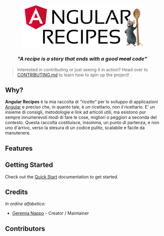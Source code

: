 <p align="center">
  <img alt="" width="400px" src="./assets/images/wordmark-logo-alt.png" />
</p>
<h3 align="center" style="font-style: italic;">"A recipe is a story that ends with a good <span style="text-decoration: line-through !important;">meal</span> code"</h3>

> Interested in contributing or just seeing it in action? Head over to [CONTRIBUTING.md](CONTRIBUTING.md) to learn how to spin up the project!

## Why?

**Angular Recipes** è la mia raccolta di *\"ricette\"* per lo sviluppo di applicazioni [Angular](https://angular.io/) e preciso che, in quanto tale, è *un* ricettario, non *il* ricettario. E' un insieme di consigli, metodologie e link ad articoli utili, ma esistono pur sempre innumerevoli modi di fare le cose, migliori o peggiori a seconda del contesto. Questa raccolta costituisce, insomma, un punto di partenza, e non uno d'arrivo, verso la stesura di un codice pulito, scalabile e facile da manutenere.

## Features


## Getting Started

Check out the [Quick Start](quick-start) documentation to get started.

## Credits

_In ordine alfabetico:_

- [Geremia Nappo]() - Creator / Maintainer

## Contributors

[//]: contributor-faces

[//]: contributor-faces
